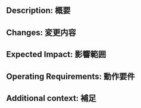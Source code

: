 ## Description: 概要
<!-- Please describe purpose of change or related Issue number -->
<!-- 変更の目的 もしくは 関連する Issue 番号 -->

## Changes: 変更内容
<!-- Detail of changes (please add screenshots if applicable) -->
<!-- ビューの変更がある場合はスクショによる比較などがあるとわかりやすい -->

## Expected Impact: 影響範囲
<!-- e.g. I changed this function, which might be affect that function. -->
<!-- この関数を変更したのでこの機能にも影響がある、など -->

## Operating Requirements: 動作要件
<!-- e.g. Environment variables / Dependencies / DB updates -->
<!-- 動作に必要な 環境変数 / 依存関係 / DBの更新 など -->

## Additional context: 補足
<!-- e.g. Point or review / Cautions when trying in a local environment -->
<!-- レビューをする際に見てほしい点、ローカル環境で試す際の注意点、など -->
